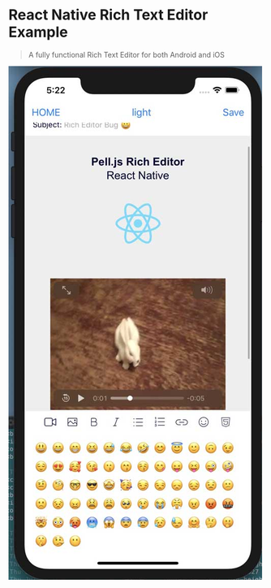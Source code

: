 # React Native Rich Text Editor Example

> A fully functional Rich Text Editor for both Android and iOS

![](./readme/example.jpg)
